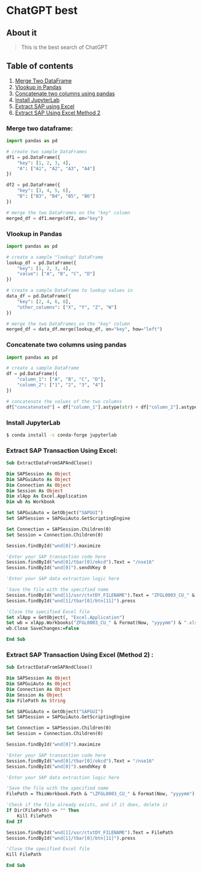 # ChatGPT best

## About it
> This is the best search of ChatGPT

## Table of contents

1. [Merge Two DataFrame](#merge-two-dataframe)
2. [Vlookup in Pandas](#vlookup-in-pandas)
3. [Concatenate two columns using pandas](#concatenate-two-columns-using-pandas)
4. [Install JupyterLab](#install-jupyterlab)
5. [Extract SAP using Excel](#extract-sap-transaction-using-excel)
6. [Extract SAP Using Excel Method 2](#extract-sap-transaction-using-excel-method-2)


### Merge two dataframe:
```py
import pandas as pd

# create two sample DataFrames
df1 = pd.DataFrame({
    "key": [1, 2, 3, 4],
    "A": ["A1", "A2", "A3", "A4"]
})

df2 = pd.DataFrame({
    "key": [3, 4, 5, 6],
    "B": ["B3", "B4", "B5", "B6"]
})

# merge the two DataFrames on the "key" column
merged_df = df1.merge(df2, on="key")
```
### Vlookup in Pandas
```py
import pandas as pd

# create a sample "lookup" DataFrame
lookup_df = pd.DataFrame({
    "key": [1, 2, 3, 4],
    "value": ["A", "B", "C", "D"]
})

# create a sample DataFrame to lookup values in
data_df = pd.DataFrame({
    "key": [2, 4, 6, 8],
    "other_columns": ["X", "Y", "Z", "W"]
})

# merge the two DataFrames on the "key" column
merged_df = data_df.merge(lookup_df, on="key", how="left")
```
### Concatenate two columns using pandas
```py
import pandas as pd

# create a sample DataFrame
df = pd.DataFrame({
    "column_1": ["A", "B", "C", "D"],
    "column_2": ["1", "2", "3", "4"]
})

# concatenate the values of the two columns
df["concatenated"] = df["column_1"].astype(str) + df["column_2"].astype(str)
```
### Install JupyterLab
```sh
$ conda install -c conda-forge jupyterlab
```
### Extract SAP Transaction Using Excel:
```vb
Sub ExtractDataFromSAPAndClose()

Dim SAPSession As Object
Dim SAPGuiAuto As Object
Dim Connection As Object
Dim Session As Object
Dim xlApp As Excel.Application
Dim wb As Workbook

Set SAPGuiAuto = GetObject("SAPGUI")
Set SAPSession = SAPGuiAuto.GetScriptingEngine

Set Connection = SAPSession.Children(0)
Set Session = Connection.Children(0)

Session.findById("wnd[0]").maximize

'Enter your SAP transaction code here
Session.findById("wnd[0]/tbar[0]/okcd").Text = "/nse16"
Session.findById("wnd[0]").sendVKey 0

'Enter your SAP data extraction logic here

'Save the file with the specified name
Session.findById("wnd[1]/usr/ctxtDY_FILENAME").Text = "ZFGL0003_CU_" & Format(Now, "yyyymm") & ".xlsx"
Session.findById("wnd[1]/tbar[0]/btn[11]").press

'Close the specified Excel file
Set xlApp = GetObject(, "Excel.Application")
Set wb = xlApp.Workbooks("ZFGL0003_CU_" & Format(Now, "yyyymm") & ".xlsx")
wb.Close SaveChanges:=False

End Sub
```
### Extract SAP Transaction Using Excel (Method 2) :
```vb
Sub ExtractDataFromSAPAndClose()

Dim SAPSession As Object
Dim SAPGuiAuto As Object
Dim Connection As Object
Dim Session As Object
Dim FilePath As String

Set SAPGuiAuto = GetObject("SAPGUI")
Set SAPSession = SAPGuiAuto.GetScriptingEngine

Set Connection = SAPSession.Children(0)
Set Session = Connection.Children(0)

Session.findById("wnd[0]").maximize

'Enter your SAP transaction code here
Session.findById("wnd[0]/tbar[0]/okcd").Text = "/nse16"
Session.findById("wnd[0]").sendVKey 0

'Enter your SAP data extraction logic here

'Save the file with the specified name
FilePath = ThisWorkbook.Path & "\ZFGL0003_CU_" & Format(Now, "yyyymm") & ".xlsx"

'Check if the file already exists, and if it does, delete it
If Dir(FilePath) <> "" Then
    Kill FilePath
End If

Session.findById("wnd[1]/usr/ctxtDY_FILENAME").Text = FilePath
Session.findById("wnd[1]/tbar[0]/btn[11]").press

'Close the specified Excel file
Kill FilePath

End Sub
```

